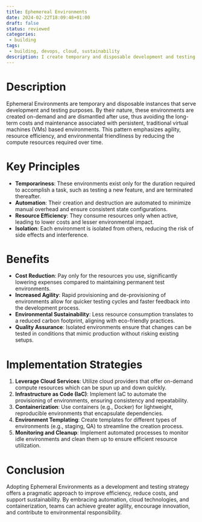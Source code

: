 ```yaml
---
title: Ephemereal Environments
date: 2024-02-22T18:09:48+01:00
draft: false
status: reviewed
categories: 
 - building
tags: 
 - building, devops, cloud, sustainability
description: I create temporary and disposable development and testing environments.
---
```


# Description

Ephemeral Environments are temporary and disposable instances that serve development and testing purposes. By their nature, these environments are created on-demand and are dismantled after use, thus avoiding the long-term costs and maintenance associated with persistent, traditional virtual machines (VMs) based environments. This pattern emphasizes agility, resource efficiency, and environmental friendliness by reducing the compute resources required over time.

# Key Principles

- **Temporariness**: These environments exist only for the duration required to accomplish a task, such as testing a new feature, and are terminated thereafter.
- **Automation**: Their creation and destruction are automated to minimize manual overhead and ensure consistent state configurations.
- **Resource Efficiency**: They consume resources only when active, leading to lower costs and lesser environmental impact.
- **Isolation**: Each environment is isolated from others, reducing the risk of side effects and interference.

# Benefits

- **Cost Reduction**: Pay only for the resources you use, significantly lowering expenses compared to maintaining permanent test environments.
- **Increased Agility**: Rapid provisioning and de-provisioning of environments allow for quicker testing cycles and faster feedback into the development process.
- **Environmental Sustainability**: Less resource consumption translates to a reduced carbon footprint, aligning with eco-friendly practices.
- **Quality Assurance**: Isolated environments ensure that changes can be tested in conditions that mimic production without risking existing setups.

# Implementation Strategies

1. **Leverage Cloud Services**: Utilize cloud providers that offer on-demand compute resources which can be spun up and down quickly.
2. **Infrastructure as Code (IaC)**: Implement IaC to automate the provisioning of environments, ensuring consistency and repeatability.
3. **Containerization**: Use containers (e.g., Docker) for lightweight, reproducible environments that encapsulate dependencies.
4. **Environment Templating**: Create templates for different types of environments (e.g., staging, QA) to streamline the creation process.
5. **Monitoring and Cleanup**: Implement automated processes to monitor idle environments and clean them up to ensure efficient resource utilization.

# Conclusion

Adopting Ephemeral Environments as a development and testing strategy offers a pragmatic approach to improve efficiency, reduce costs, and support sustainability. By embracing automation, cloud technologies, and containerization, teams can achieve greater agility, encourage innovation, and contribute to environmental responsibility.